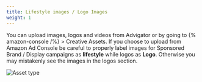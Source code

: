 ```yaml
---
title: Lifestyle images / Logo Images
weight: 1
---
```


You can upload images, logos and videos from Advigator or by going to {% amazon-console /%} > Creative Assets. 
If you choose to upload from Amazon Ad Console be careful to properly label images for Sponsored Brand / Display campaigns as **lifestyle** while logos as **Logo**. Otherwise you may mistakenly see the images in the logos section.

![Asset type](/images/creative-ads/asset_type.png)